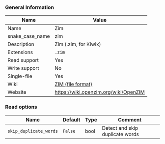 
### General Information ###
Name | Value
---- | -------
Name | Zim
snake_case_name | zim
Description | Zim (.zim, for Kiwix)
Extensions | `.zim`
Read support | Yes
Write support | No
Single-file | Yes
Wiki | [ZIM (file format)](https://en.wikipedia.org/wiki/ZIM_(file_format))
Website | https://wiki.openzim.org/wiki/OpenZIM


### Read options ###
Name | Default | Type | Comment
---- | ------- | ---- | -------
`skip_duplicate_words` | `False` | bool | Detect and skip duplicate words

